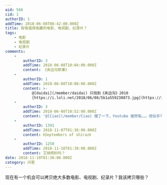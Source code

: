 ```yaml
---
aid: 566
cid: 1
authorID: 1
addTime: 2018-06-08T08:42:00.000Z
title: 有啥值得收藏的电影、电视剧、纪录片？
tags:
    - 电影
    - 电视剧
    - 纪录片
comments:
    -
        authorID: 3
        addTime: 2018-06-08T10:04:00.000Z
        content: 《夹边沟祭事》
    -
        authorID: 1
        addTime: 2018-06-08T10:08:00.000Z
        content: >-
            @[daidai](/member/daidai) 只找到《夹边沟》2010
            [https://i.loli.net/2018/06/08/5b1a559230873.jpg](https://i.loli.net/2018/06/08/5b1a559230873.jpg)
    -
        authorID: 3
        addTime: 2018-06-08T10:52:00.000Z
        content: '@[Ciao](/member/Ciao) 搜了一下，Youtube 居然有。。。但似乎不是版權所有方上傳的。'
    -
        authorID: 1391
        addTime: 2018-11-07T01:36:00.000Z
        content: 《Septembers of shiraz》
    -
        authorID: 1250
        addTime: 2018-11-10T01:38:00.000Z
        content: 艾晓明的吗？
date: 2018-11-10T01:38:00.000Z
category: 问答
---
```


现在有一个机会可以拷贝绝大多数电影、电视剧、纪录片？我该拷贝哪些？
